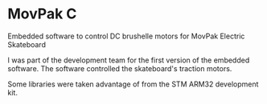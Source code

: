 # MovPak    C
Embedded software to control DC brushelle motors for MovPak Electric Skateboard

I was part of the development team for the first version of the embedded software. The software controlled the skateboard's traction motors.

Some libraries were taken advantage of from the STM ARM32 development kit.
